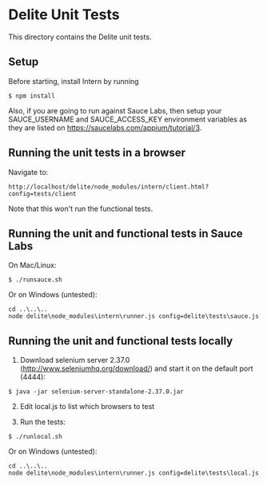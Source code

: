 # Delite Unit Tests

This directory contains the Delite unit tests.

## Setup

Before starting, install Intern by running

```
$ npm install
```

Also, if you are going to run against Sauce Labs, then
setup your SAUCE_USERNAME and SAUCE_ACCESS_KEY environment variables as they are listed
on https://saucelabs.com/appium/tutorial/3.


## Running the unit tests in a browser

Navigate to:

```
http://localhost/delite/node_modules/intern/client.html?config=tests/client
```

Note that this won't run the functional tests.


## Running the unit and functional tests in Sauce Labs

On Mac/Linux:

```
$ ./runsauce.sh
```

Or on Windows (untested):

```
cd ..\..\..
node delite\node_modules\intern\runner.js config=delite\tests\sauce.js
```

## Running the unit and functional tests locally

1) Download selenium server 2.37.0 (http://www.seleniumhq.org/download/) and start it on the default port (4444):

```
$ java -jar selenium-server-standalone-2.37.0.jar
```

2) Edit local.js to list which browsers to test

3) Run the tests:

```
$ ./runlocal.sh
```

Or on Windows (untested):

```
cd ..\..\..
node delite\node_modules\intern\runner.js config=delite\tests\local.js
```


